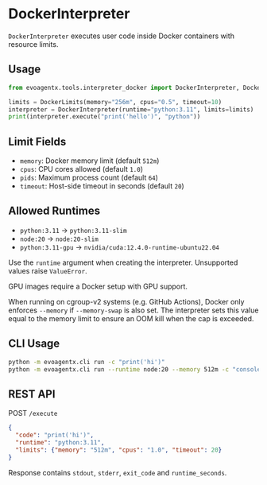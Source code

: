 # DockerInterpreter

`DockerInterpreter` executes user code inside Docker containers with resource limits.

## Usage
```python
from evoagentx.tools.interpreter_docker import DockerInterpreter, DockerLimits

limits = DockerLimits(memory="256m", cpus="0.5", timeout=10)
interpreter = DockerInterpreter(runtime="python:3.11", limits=limits)
print(interpreter.execute("print('hello')", "python"))
```

## Limit Fields
- `memory`: Docker memory limit (default `512m`)
- `cpus`: CPU cores allowed (default `1.0`)
- `pids`: Maximum process count (default `64`)
- `timeout`: Host-side timeout in seconds (default `20`)

## Allowed Runtimes
- `python:3.11` → `python:3.11-slim`
- `node:20` → `node:20-slim`
- `python:3.11-gpu` → `nvidia/cuda:12.4.0-runtime-ubuntu22.04`

Use the `runtime` argument when creating the interpreter. Unsupported values raise `ValueError`.

GPU images require a Docker setup with GPU support.

When running on cgroup-v2 systems (e.g. GitHub Actions), Docker only enforces
`--memory` if `--memory-swap` is also set. The interpreter sets this value equal
to the memory limit to ensure an OOM kill when the cap is exceeded.

## CLI Usage

```bash
python -m evoagentx.cli run -c "print('hi')"
python -m evoagentx.cli run --runtime node:20 --memory 512m -c "console.log(42)"
```

## REST API

POST `/execute`

```json
{
  "code": "print('hi')",
  "runtime": "python:3.11",
  "limits": {"memory": "512m", "cpus": "1.0", "timeout": 20}
}
```

Response contains `stdout`, `stderr`, `exit_code` and `runtime_seconds`.

